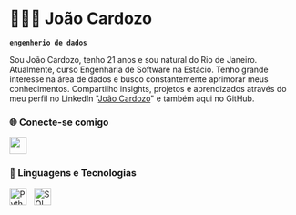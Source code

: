# 👩🏻‍💻 João Cardozo

**`engenherio de dados`**

Sou João Cardozo, tenho 21 anos e sou natural do Rio de Janeiro. Atualmente, curso Engenharia de Software na Estácio.
Tenho grande interesse na área de dados e busco constantemente aprimorar meus conhecimentos. Compartilho insights, projetos e aprendizados através do meu perfil no LinkedIn "[João Cardozo](www.linkedin.com/in/joãocardozo)" e também aqui no GitHub.


### 🌐 Conecte-se comigo

[<img src="https://cdn.jsdelivr.net/gh/devicons/devicon/icons/linkedin/linkedin-original.svg" width="30" />](www.linkedin.com/in/joãocardozo)


### 🤖 Linguagens e Tecnologias

<img align="left" alt="Python" title="Python" width="30px" style="padding-right: 10px;" src="https://cdn.jsdelivr.net/gh/devicons/devicon@latest/icons/python/python-original.svg" />
<img align="left" alt="SQL" title="SQL" width="30px" style="padding-right: 10px;" src="https://cdn.jsdelivr.net/gh/devicons/devicon@latest/icons/mysql/mysql-original.svg" />

<br><br>
